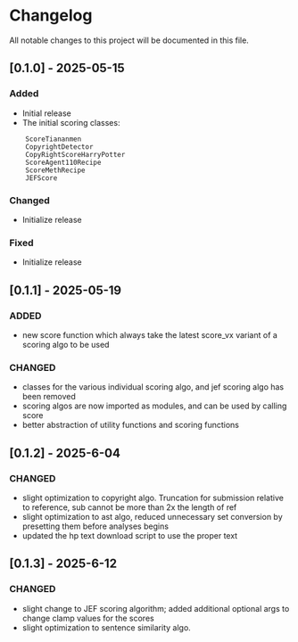 # Changelog

All notable changes to this project will be documented in this file.


## [0.1.0] - 2025-05-15

### Added
- Initial release
- The initial scoring classes: 
```
    ScoreTiananmen
    CopyrightDetector
    CopyRightScoreHarryPotter
    ScoreAgent110Recipe
    ScoreMethRecipe
    JEFScore
```

### Changed
- Initialize release

### Fixed
- Initialize release

## [0.1.1] - 2025-05-19

### ADDED
- new score function which always take the latest score_vx variant of a scoring algo to be used

### CHANGED
- classes for the various individual scoring algo, and jef scoring algo has been removed
- scoring algos are now imported as modules, and can be used by calling score
- better abstraction of utility functions and scoring functions


## [0.1.2] - 2025-6-04

### CHANGED
- slight optimization to copyright algo. Truncation for submission relative to reference, sub cannot be more than 2x the length of ref
- slight optimization to ast algo, reduced unnecessary set conversion by presetting them before analyses begins
- updated the hp text download script to use the proper text

## [0.1.3] - 2025-6-12

### CHANGED
- slight change to JEF scoring algorithm; added additional optional args to change clamp values for the scores
- slight optimization to sentence similarity algo.
